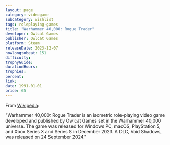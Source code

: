 ```yaml
---
layout: page
category: videogame
subcategory: wishlist
tags: roleplaying-games
title: "Warhammer 40,000: Rogue Trader"
developer: Owlcat Games
publisher: Owlcat Games
platform: Steam
releaseDate: 2023-12-07
howlongtobeat: 151
difficulty:
trophyGuide:
durationHours:
trophies:
percent:
link:
date: 1991-01-01
price: 65
---
```


From [Wikipedia](https://en.wikipedia.org/wiki/Warhammer_40,000:_Rogue_Trader_(video_game)):

"Warhammer 40,000: Rogue Trader is an isometric role-playing video game developed and published by Owlcat Games set in the Warhammer 40,000 universe. The game was released for Windows PC, macOS, PlayStation 5, and Xbox Series X and Series S in December 2023. A DLC, Void Shadows, was released on 24 September 2024."
